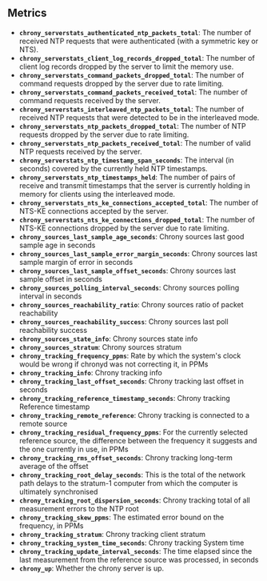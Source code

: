 ## Metrics

- **`chrony_serverstats_authenticated_ntp_packets_total`**: The number of received NTP requests that were authenticated (with a symmetric key or NTS).
- **`chrony_serverstats_client_log_records_dropped_total`**: The number of client log records dropped by the server to limit the memory use.
- **`chrony_serverstats_command_packets_dropped_total`**: The number of command requests dropped by the server due to rate limiting.
- **`chrony_serverstats_command_packets_received_total`**: The number of command requests received by the server.
- **`chrony_serverstats_interleaved_ntp_packets_total`**: The number of received NTP requests that were detected to be in the interleaved mode.
- **`chrony_serverstats_ntp_packets_dropped_total`**: The number of NTP requests dropped by the server due to rate limiting.
- **`chrony_serverstats_ntp_packets_received_total`**: The number of valid NTP requests received by the server.
- **`chrony_serverstats_ntp_timestamp_span_seconds`**: The interval (in seconds) covered by the currently held NTP timestamps.
- **`chrony_serverstats_ntp_timestamps_held`**: The number of pairs of receive and transmit timestamps that the server is currently holding in memory for clients using the interleaved mode.
- **`chrony_serverstats_nts_ke_connections_accepted_total`**: The number of NTS-KE connections accepted by the server.
- **`chrony_serverstats_nts_ke_connections_dropped_total`**: The number of NTS-KE connections dropped by the server due to rate limiting.
- **`chrony_sources_last_sample_age_seconds`**: Chrony sources last good sample age in seconds
- **`chrony_sources_last_sample_error_margin_seconds`**: Chrony sources last sample margin of error in seconds
- **`chrony_sources_last_sample_offset_seconds`**: Chrony sources last sample offset in seconds
- **`chrony_sources_polling_interval_seconds`**: Chrony sources polling interval in seconds
- **`chrony_sources_reachability_ratio`**: Chrony sources ratio of packet reachability
- **`chrony_sources_reachability_success`**: Chrony sources last poll reachability success
- **`chrony_sources_state_info`**: Chrony sources state info
- **`chrony_sources_stratum`**: Chrony sources stratum
- **`chrony_tracking_frequency_ppms`**: Rate by which the system's clock would be wrong if chronyd was not correcting it, in PPMs
- **`chrony_tracking_info`**: Chrony tracking info
- **`chrony_tracking_last_offset_seconds`**: Chrony tracking last offset in seconds
- **`chrony_tracking_reference_timestamp_seconds`**: Chrony tracking Reference timestamp
- **`chrony_tracking_remote_reference`**: Chrony tracking is connected to a remote source
- **`chrony_tracking_residual_frequency_ppms`**: For the currently selected reference source, the difference between the frequency it suggests and the one currently in use, in PPMs
- **`chrony_tracking_rms_offset_seconds`**: Chrony tracking long-term average of the offset
- **`chrony_tracking_root_delay_seconds`**: This is the total of the network path delays to the stratum-1 computer from which the computer is ultimately synchronised
- **`chrony_tracking_root_dispersion_seconds`**: Chrony tracking total of all measurement errors to the NTP root
- **`chrony_tracking_skew_ppms`**: The estimated error bound on the frequency, in PPMs
- **`chrony_tracking_stratum`**: Chrony tracking client stratum
- **`chrony_tracking_system_time_seconds`**: Chrony tracking System time
- **`chrony_tracking_update_interval_seconds`**: The time elapsed since the last measurement from the reference source was processed, in seconds
- **`chrony_up`**: Whether the chrony server is up.
